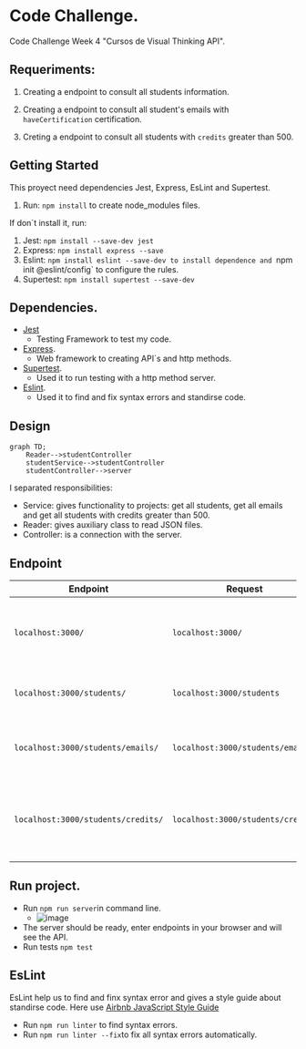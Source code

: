 # Code Challenge. 
Code Challenge Week 4 "Cursos de Visual Thinking API". 


## Requeriments: 
1. Creating a endpoint to consult all students information. 

2. Creating a endpoint to consult all student's emails with `haveCertification` certification. 

3. Creting a endpoint to consult all students with `credits` greater than 500.


## Getting Started
This proyect need dependencies Jest, Express, EsLint and Supertest. 
1. Run: `npm install` to create node_modules files. 

If don´t install it, run:
1. Jest: `npm install --save-dev jest`
2. Express: `npm install express --save`
3. Eslint: `npm install eslint --save-dev to install dependence and `npm init @eslint/config` to configure the rules. 
4. Supertest: `npm install supertest --save-dev`


## Dependencies. 
- [Jest](http://jestjs.io/)
   - Testing Framework to test my code. 
- [Express](https://expressjs.com/).
  - Web framework to creating API´s and http methods. 
- [Supertest](https://www.npmjs.com/package/supertest).
  - Used it to run testing with a http method server. 
- [Eslint](https://eslint.org/).
  - Used it to find and fix syntax errors and standirse code. 


## Design 
```mermaid
graph TD;
    Reader-->studentController
    studentService-->studentController
    studentController-->server
```
I separated responsibilities: 
- Service: gives functionality to projects: get all students, get all emails and get all students with credits greater than 500. 
- Reader:  gives auxiliary class to read JSON files. 
- Controller: is  a connection with the server. 


## Endpoint 
| Endpoint | Request | Response  | Example
|---|---|---|---|
| `localhost:3000/` | `localhost:3000/` |You should get 'Welcome to Visual Thinking API'|![image](https://user-images.githubusercontent.com/84040594/167746021-ee20969b-f09b-47d7-acd9-8b1fe1bffce0.png)|
| `localhost:3000/students/` | `localhost:3000/students` | You should get a list of all students information|![image](https://user-images.githubusercontent.com/84040594/167746170-72e7ec2d-1515-459a-99bc-7e4eaca37fb8.png)|
| `localhost:3000/students/emails/` | `localhost:3000/students/emails` | You should get all studients emails with certification|![image](https://user-images.githubusercontent.com/84040594/167746305-2f7f01c0-d7f7-4b70-81ca-f0e689fc861d.png)|
| `localhost:3000/students/credits/` | `localhost:3000/students/credits` | You should get all students information with credits greater than 500|![image](https://user-images.githubusercontent.com/84040594/167746235-617b2da1-fe0b-48a9-adce-54379ff03541.png)|

## Run project. 
- Run `npm run server`in  command line. 
  -  ![image](https://user-images.githubusercontent.com/84040594/167747943-abacbff4-f1fe-4dab-8e03-71b9caea743e.png)
- The server should be ready, enter endpoints in your browser and will see the API.
- Run tests `npm test`


## EsLint 
EsLint help us to find and finx syntax error and gives a style guide about standirse code. Here use [Airbnb JavaScript Style Guide](https://github.com/airbnb/javascript)
- Run `npm run linter` to find syntax errors. 
- Run `npm run linter --fix`to fix all syntax errors automatically. 
